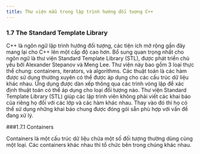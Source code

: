 ```yaml
---
title: Thư viện mẫu trong lập trình hướng đối tượng C++
---
```


### 1.7 The Standard Template Library

C++ là ngôn ngữ lập trình hướng đối tượng, các tiện ích mở rộng gần đây mang lại cho C++ lên một cấp độ cao hơn. Bổ sung quan trọng nhất cho ngôn ngữ là thư viện Standard Template Library (STL), được phát triển chủ yếu bởi Alexander Stepanov và Meng Lee. Thư viện này bao gồm 3 loại thực thể chung: containers, iterators, và algorithms. Các thuật toán là các hàm được sử dụng thường xuyên có thể được áp dụng cho các cấu trúc dữ liệu khác nhau. Ứng dụng được dàn xếp thông qua các trình vòng lặp để xác định thuật toán có thể áp dụng cho loại đối tượng nào. Thư viện Standard Template Library (STL) giúp các lập trình viên không phải viết các khai báo của riêng họ đối với các lớp và các hàm khác nhau. Thay vào đó thì họ có thể sử dụng những khai báo chung được đóng gói sẵn phù hợp với vấn đề đang xử lý.

###1.7.1 Containers

Containers là một cấu trúc dữ liệu chứa một số đối tượng thường dùng cùng một loại. Các containers khác nhau thì tổ chức bên trong chúng khác nhau. 